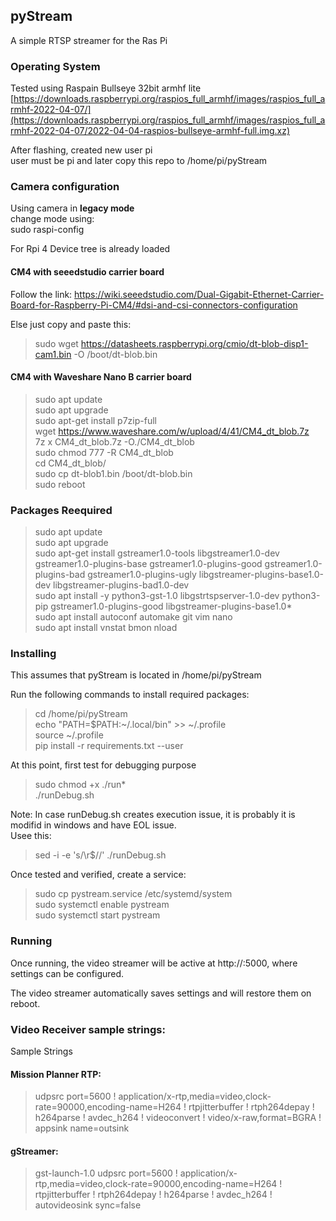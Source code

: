 ## pyStream

A simple RTSP streamer for the Ras Pi  

### Operating System

Tested using Raspain Bullseye 32bit armhf lite  
[https://downloads.raspberrypi.org/raspios_full_armhf/images/raspios_full_armhf-2022-04-07/](https://downloads.raspberrypi.org/raspios_full_armhf/images/raspios_full_armhf-2022-04-07/2022-04-04-raspios-bullseye-armhf-full.img.xz)

After flashing, created new user pi  
user must be pi and later copy this repo to /home/pi/pyStream  

### Camera configuration
Using camera in **legacy mode**  
change mode using:   
sudo raspi-config   

For Rpi 4 Device tree is already loaded  

#### CM4 with seeedstudio carrier board    
Follow the link: https://wiki.seeedstudio.com/Dual-Gigabit-Ethernet-Carrier-Board-for-Raspberry-Pi-CM4/#dsi-and-csi-connectors-configuration  

Else just copy and paste this:  
> sudo wget https://datasheets.raspberrypi.org/cmio/dt-blob-disp1-cam1.bin -O /boot/dt-blob.bin  

#### CM4 with Waveshare Nano B carrier board  
> sudo apt update  
> sudo apt upgrade  
> sudo apt-get install p7zip-full  
> wget https://www.waveshare.com/w/upload/4/41/CM4_dt_blob.7z  
> 7z x CM4_dt_blob.7z -O./CM4_dt_blob  
> sudo chmod 777 -R CM4_dt_blob  
> cd CM4_dt_blob/  
> sudo cp dt-blob1.bin /boot/dt-blob.bin   
> sudo reboot  

### Packages Reequired
> sudo apt update  
> sudo apt upgrade  
> sudo apt-get install gstreamer1.0-tools libgstreamer1.0-dev gstreamer1.0-plugins-base gstreamer1.0-plugins-good gstreamer1.0-plugins-bad gstreamer1.0-plugins-ugly libgstreamer-plugins-base1.0-dev libgstreamer-plugins-bad1.0-dev  
> sudo apt install -y python3-gst-1.0 libgstrtspserver-1.0-dev python3-pip gstreamer1.0-plugins-good libgstreamer-plugins-base1.0*  
> sudo apt install autoconf automake git vim nano  
> sudo apt install vnstat bmon nload  

### Installing
This assumes that pyStream is located in /home/pi/pyStream  

Run the following commands to install required packages:  
> cd /home/pi/pyStream  
> echo "PATH=\$PATH:~/.local/bin" >> ~/.profile  
> source ~/.profile  
> pip install -r requirements.txt --user  

At this point, first test for debugging purpose
> sudo chmod +x ./run*  
> ./runDebug.sh    

Note: In case runDebug.sh creates execution issue, it is probably it is modifid in windows and have EOL issue.   
Usee this:   
> sed -i -e 's/\r$//' ./runDebug.sh  

Once tested and verified, create a service:  
> sudo cp pystream.service /etc/systemd/system  
> sudo systemctl enable pystream  
> sudo systemctl start pystream  

### Running

Once running, the video streamer will be active at http://<CM4 IP>:5000, where settings can be configured.  
 
The video streamer automatically saves settings and will restore them on reboot.

### Video Receiver sample strings:  
Sample Strings    

#### Mission Planner RTP:
> udpsrc port=5600 ! application/x-rtp,media=video,clock-rate=90000,encoding-name=H264 ! rtpjitterbuffer ! rtph264depay ! h264parse ! avdec_h264 ! videoconvert ! video/x-raw,format=BGRA ! appsink name=outsink

#### gStreamer:
> gst-launch-1.0 udpsrc port=5600 ! application/x-rtp,media=video,clock-rate=90000,encoding-name=H264 ! rtpjitterbuffer ! rtph264depay ! h264parse ! avdec_h264 ! autovideosink sync=false


